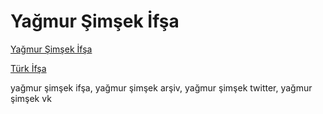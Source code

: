 # Yağmur Şimşek İfşa
[Yağmur Şimşek İfşa](https://t.me/+UZ5W5Iki-ApjYTA8)

[Türk İfşa](https://trkifsa.com/)

yağmur şimşek ifşa, yağmur şimşek arşiv, yağmur şimşek twitter, yağmur şimşek vk
